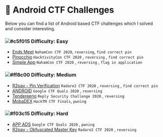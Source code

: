 # 📱 Android CTF Challenges
Below you can find a list of Android based CTF challenges which I solved and consider interesting.

### ![#c5f015](https://via.placeholder.com/15/c5f015/000000?text=+) Difficulty: Easy
- [Ends Meet](https://github.com/Fineas/Me-CTF/tree/master/android_challenges/challenges/Ends%20Meet) `NahamCon CTF 2020`, `reversing`, `find correct pin`
- [Pinocchio](https://github.com/Fineas/Me-CTF/tree/master/android_challenges/challenges/Pinocchio) `HacktivityCon CTF 2020` , `reversing` , `find correct pin`
- [Simple App](https://github.com/Fineas/Me-CTF/tree/master/android_challenges/challenges/Simple%20App) `NahamCon CTF 2020` , `reversing` , `flag in application`

### ![#ff8c00](https://via.placeholder.com/15/ff8c00/000000?text=+) Difficulty: Medium
- [R2pay - Pin Verification](https://github.com/Fineas/Me-CTF/tree/master/android_challenges/challenges/R2pay%20-%20Pin%20Verification) `Radare2 CTF 2020` , `reversing` , `find correct pin`
- [ANDROID](https://github.com/Fineas/Me-CTF/tree/master/android_challenges/challenges/ANDROID) `Google CTF Quals 2020` , `reversing`
- [Tendereeno](https://github.com/Fineas/Me-CTF/tree/master/android_challenges/challenges/Tendereeno) `Reply Security Challenge 2020` , `reversing`
- [MobaDEX]() `HackTM CTF Finals`, `pwning`

### ![#f03c15](https://via.placeholder.com/15/f03c15/000000?text=+) Difficulty: Hard
- [APP ADS](https://github.com/Fineas/Me-CTF/tree/master/android_challenges/challenges/APP%20ADS) `Google CTF Quals 2020` , `pwning`
- [R2pay - Obfuscated Master Key](https://github.com/Fineas/Me-CTF/tree/master/android_challenges/challenges/R2pay%20-%20Obfuscated%20Master%20Key) `Radare2 CTF 2020` , `reversing`
